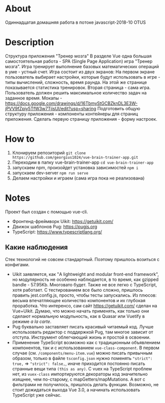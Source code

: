 # About
Одиннадцатая домашняя работа в потоке javascript-2018-10 OTUS

# Description
Структура приложения "Тренер мозга"
В разделе Vue одна большая самостоятельная работа - SPA (Single Page Application) игра "Тренер мозга". 
Игра тренирует выполнение базовых математических операций в уме - устный счет.
Игра состоит из двух экранов:
На первом экране пользователь выбирает настройки, которые будут использовать в игре - типы вычислений, сложность, время раунда. На этой же странице показывается статистика тренировок.
Вторая страница - сама игра. 
Пользователь должен решить максимальное количество задач на заданное время.
Мокапы - https://docs.google.com/drawings/d/16TbmyStGCBZknDL3E3W-jPVV9fZpiy5TfW3w7TjisUI/edit?usp=sharing
Подготовить общую структуру приложения - компоненты контейнеры для страниц приложения.
Сделать первую страницу приложения - форму настроек.

# How to
1) Клонируем репозиторий 
  `git clone https://github.com/georgius1024/vue-brain-trainer-app.git`
2) Переходим в папку vue-brain-trainer-app
  `cd vue-brain-trainer-app`
3) запускаем npm, произойдет установка зависимостей
  `npm i`
4) запускаем dev-server
  `npm run serve`
5) Делаем настройки и играем (сама игра пока не реализована)

# Notes
Проект был создан с помощью vue-cli.
* Фронтенд-фреймворк Uikit: https://getuikit.com/ 
* Движок шаблонов Pug: https://pugjs.org
* TypeScript: https://www.typescriptlang.org/

## Какие наблюдения
Стек технологий не совсем стандартный. Поэтому пришлось возиться с конфигами.
* Uikit заявляется, как "A lightweight and modular front-end framework", но модулярность не особенно наблюдается, в то время, как gzipped bandle - 57.95Kb. Многовато будет. Также не все легко с TypeScript, хотя работает. С тестированием все было сложно, пришлось править jest.config.js, просто, чтобы тесты запускались. 
Из плюсов: весьма впечатляющее количество компонентов и их глубокая проработка. Что интеренсо, сам сайт https://getuikit.com/ сделан на Vue+Uikit. Думаю, что можно начать применять, как только они сделают нормальную модульность, как в Quasar или Vuetify в режиме *a la carte*.
* Pug буквально заставляет писать красивый читаемый код. Лучше использовать редактор с поддержкой Pug, там многое зависит от отступа. Инструмент облегчающий жизнь и простой в освоении.
* Применение TypeScript возможно как с традиционным объявлением компонентов, так и с использованием `vue-class-component`. В первом случае (см. `/components/menu-item.vue`) можно писать привычным образом, только 
в файле `tsconfig.json` нужно поменять `"strict": true,` => `"strict": false,`, иначе приходится постоянно писать странные вещи типа `(this as any)`. С vuex на TypeScript проблем нет, из `vuex-class` импортируются декораторы код значительно изящнее, чем по-старому, c mapGetters/mapMutations. А вот с фильтрами не получилось, пришлось делать функции. Возможно, не стоит дожидаться выхода Vue 3.0, а начинать использовать TypeScript уже сейчас.
